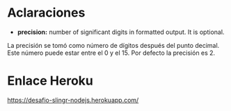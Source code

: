 # Aclaraciones

- **precision:** number of significant digits in formatted output. It is optional.

La precisión se tomó como número de dígitos después del punto decimal. Este número puede estar entre el 0 y el 15. Por defecto la precisión es 2.

# Enlace Heroku

https://desafio-slingr-nodejs.herokuapp.com/
